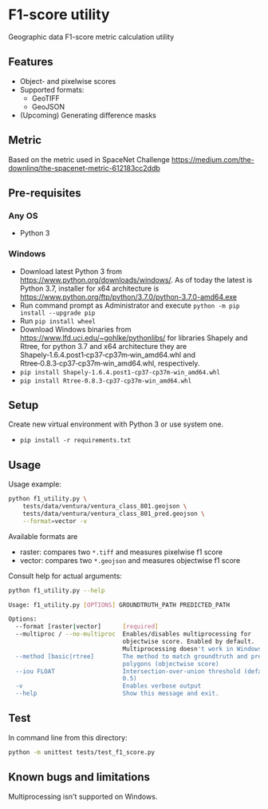 # F1-score utility

Geographic data F1-score metric calculation utility

## Features

* Object- and pixelwise scores
* Supported formats:
  * GeoTIFF
  * GeoJSON
* (Upcoming) Generating difference masks


## Metric

Based on the metric used in SpaceNet Challenge
https://medium.com/the-downlinq/the-spacenet-metric-612183cc2ddb

## Pre-requisites

### Any OS

* Python 3

### Windows

* Download latest Python 3 from https://www.python.org/downloads/windows/. As of today the latest is Python 3.7, installer for x64 architecture is https://www.python.org/ftp/python/3.7.0/python-3.7.0-amd64.exe
* Run command prompt as Administrator and execute `python -m pip install --upgrade pip`
* Run `pip install wheel`
* Download Windows binaries from https://www.lfd.uci.edu/~gohlke/pythonlibs/ for libraries Shapely and Rtree, for python 3.7 and x64 architecture they are Shapely‑1.6.4.post1‑cp37‑cp37m‑win_amd64.whl and Rtree‑0.8.3‑cp37‑cp37m‑win_amd64.whl, respectively.
* `pip install Shapely‑1.6.4.post1‑cp37‑cp37m‑win_amd64.whl`
* `pip install Rtree‑0.8.3‑cp37‑cp37m‑win_amd64.whl`


## Setup
Create new virtual environment with Python 3 or use system one.
* `pip install -r requirements.txt`

## Usage
Usage example:
```bash
python f1_utility.py \
    tests/data/ventura/ventura_class_801.geojson \
    tests/data/ventura/ventura_class_801_pred.geojson \
    --format=vector -v
```

Available formats are
* raster: compares two `*.tiff` and measures pixelwise f1 score
* vector: compares two `*.geojson` and measures objectwise f1 score

Consult help for actual arguments:
```bash
python f1_utility.py --help
```

```bash
Usage: f1_utility.py [OPTIONS] GROUNDTRUTH_PATH PREDICTED_PATH

Options:
  --format [raster|vector]      [required]
  --multiproc / --no-multiproc  Enables/disables multiprocessing for
                                objectwise score. Enabled by default.
                                Multiprocessing doesn't work in Windows.
  --method [basic|rtree]        The method to match groundtruth and predicted
                                polygons (objectwise score)
  --iou FLOAT                   Intersection-over-union threshold (default:
                                0.5)
  -v                            Enables verbose output
  --help                        Show this message and exit.
```

## Test

In command line from this directory:
```bash
python -m unittest tests/test_f1_score.py
```

## Known bugs and limitations

Multiprocessing isn't supported on Windows.